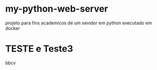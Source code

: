 # my-python-web-server
projeto para fins academicos de um sevidor em python executado em docker

# TESTE e Teste3
bbcv
